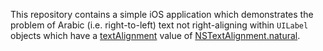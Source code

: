 This repository contains a simple iOS application which demonstrates the problem of Arabic (i.e. right-to-left) text not right-aligning within `UILabel` objects which have a [textAlignment](https://developer.apple.com/documentation/uikit/uilabel/1620541-textalignment) value of [NSTextAlignment.natural](https://developer.apple.com/documentation/uikit/nstextalignment/natural).
